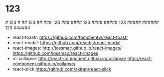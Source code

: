 <h1>123</h1>
# 123 #
## 123 ##
### 123 ###
#### 123 ####
##### 123 #####
###### 123 ######

* react-toastr: https://github.com/tomchentw/react-toastr
* react-modal: https://github.com/reactjs/react-modal
* react-images: http://jossmac.github.io/react-images/   https://github.com/jossmac/react-images
* rc-collapse: http://react-component.github.io/collapse/ http://react-component.github.io/collapse/
* react-slick https://github.com/akiran/react-slick
